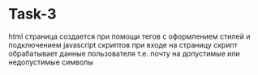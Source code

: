 # Task-3
html страница создается при помощи тегов с оформлением  стилей и подключением javascript скриптов при входе на страницу скрипт обрабатывает данные пользователя т.е. почту на  допустимые или недопустимые символы 
